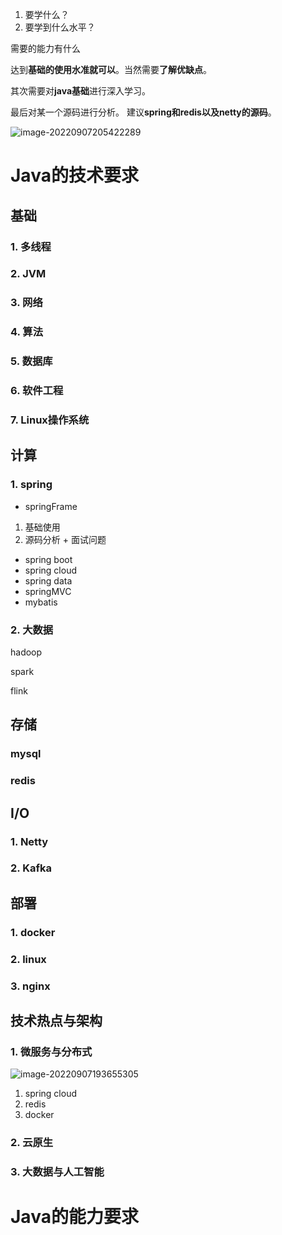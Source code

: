 

1. 要学什么？
2. 要学到什么水平？



需要的能力有什么



达到**基础的使用水准就可以**。当然需要**了解优缺点**。

其次需要对**java基础**进行深入学习。

最后对某一个源码进行分析。 建议**spring和redis以及netty的源码**。



![image-20220907205422289](D:\blgs\source\imgs\image-20220907205422289.png)

# Java的技术要求



## 基础

### 1. 多线程

### 2. JVM

### 3. 网络

### 4. 算法

### 5. 数据库

### 6. 软件工程

### 7. Linux操作系统





## 计算

### 1. spring



- springFrame

1. 基础使用
2. 源码分析 + 面试问题

- spring boot
- spring cloud
- spring data
- springMVC
- mybatis









### 2. 大数据

hadoop

spark

flink



## 存储



### mysql



### redis



## I/O



### 1. Netty



### 2. Kafka







## 部署

### 1. docker

### 2. linux

### 3. nginx









## 技术热点与架构

### 1. 微服务与分布式

![image-20220907193655305](D:\blgs\source\imgs\image-20220907193655305.png)

1. spring cloud
2. redis
3. docker



### 2. 云原生



### 3. 大数据与人工智能







## 







# Java的能力要求







